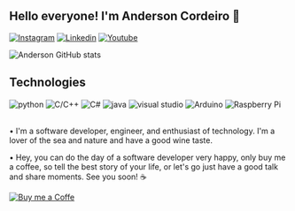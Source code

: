  ## Hello everyone! I'm Anderson Cordeiro 👋


 [![Instagram](https://img.shields.io/badge/Instagram-E4405F?style=for-the-badge&logo=instagram&logoColor=white)](https://instagram.com/andsouza96)
 [![Linkedin](https://img.shields.io/badge/LinkedIn-0077B5?style=for-the-badge&logo=linkedin&logoColor=white)](https://www.linkedin.com/in/anderson-cordeiro-souza/)
 [![Youtube](https://img.shields.io/badge/YouTube-FF0000?style=for-the-badge&logo=youtube&logoColor=white)](https://www.youtube.com/channel/UC1O5jgL7yFTooR2CHEsbv0Q)

 ![Anderson GitHub stats](https://github-readme-stats.vercel.app/api?username=AndCordeiro96&show_icons=true&theme=dracula)

 ## Technologies 
 <div style="display: inline_block">
    <img align="center" alt="python" src="https://img.shields.io/badge/Python-14354C?style=for-the-badge&logo=python&logoColor=white"/>
    <img align="center" alt="C/C++" src="https://img.shields.io/badge/C%2B%2B-00599C?style=for-the-badge&logo=c%2B%2B&logoColor=white"/>
    <img align="center" alt="C#" src="https://img.shields.io/badge/C%23-239120?style=for-the-badge&logo=c-sharp&logoColor=white"/>
    <img align="center" alt="java" src="https://img.shields.io/badge/Java-ED8B00?style=for-the-badge&logo=java&logoColor=white"/>
    <img align="center" alt="visual studio" src="https://img.shields.io/badge/Visual_Studio-5C2D91?style=for-the-badge&logo=visual%20studio&logoColor=white"/>
    <img align="center" alt="Arduino" src="https://img.shields.io/badge/Arduino-00979D?style=for-the-badge&logo=Arduino&logoColor=white"/>
    <img align="center" alt="Raspberry Pi" src="https://img.shields.io/badge/Raspberry%20Pi-A22846?style=for-the-badge&logo=Raspberry%20Pi&logoColor=white"/>

</div><br/>

  • I'm a software developer, engineer, and enthusiast of technology. I'm a lover of the sea and nature and have a good wine taste.
  
  • Hey, you can do the day of a software developer very happy, only buy me a coffee, so tell the best story of your life, or let's go just have a good talk and share moments. See you soon! ☕
  
  [![Buy me a Coffe](https://img.shields.io/badge/Buy_Me_A_Coffee-FFDD00?style=for-the-badge&logo=buy-me-a-coffee&logoColor=black)](https://www.buymeacoffee.com/cordeiro)
  
